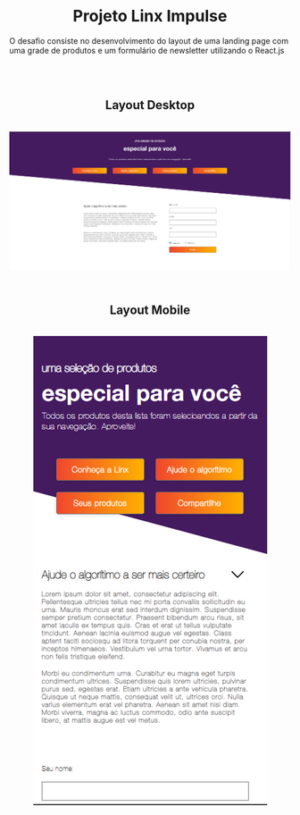 <div>
<br>
<h1 align="center">Projeto Linx Impulse</h1>
<p style="font-size: 14px">O desafio consiste no desenvolvimento do layout de uma landing page com uma grade
de produtos e um formulário de newsletter utilizando o React.js</p>
</div>



<br>


<br>

<div>
<h2 align="center">Layout Desktop</h2>
<br>
<img src="./src/assets/imgs/desktop.png">

</div>
<br>

#

<div>
<h2 align="center">Layout Mobile</h2>
<br>
<div align="center">
<img src="./src/assets/imgs/mobile.png">
</div>
</div>